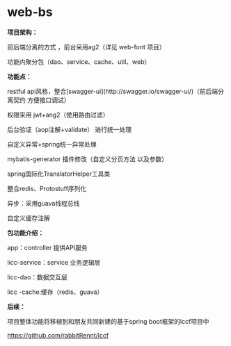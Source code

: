 # web-bs  


**项目架构：**

前后端分离的方式 ，前台采用ag2（详见 web-font 项目）

功能内聚分包（dao、service、cache、util、web）

**功能点：**

restful api风格，整合\[swagger-ui\]\(http:\/\/swagger.io\/swagger-ui\/\)（前后端分离契约 方便接口调试）

权限采用 jwt+ang2（使用路由过滤）

后台验证（aop注解+validate） 进行统一处理

自定义异常+spring统一异常处理

mybatis-generator 插件修改（自定义分页方法 以及参数）

spring国际化TranslatorHelper工具类

整合redis、Protostuff序列化

异步：采用guava线程总线

自定义缓存注解

**包功能介绍：**

app：controller 提供API服务

licc-service：service 业务逻辑层

licc-dao：数据交互层

licc -cache:缓存（redis、guava）

**后续：**

项目整体功能将移植到和朋友共同新建的基于spring boot框架的lccf项目中

https://github.com/rabbitRennt/lccf


